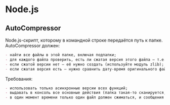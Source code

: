 # Node.js

## AutoCompressor

Node.js-скрипт, которому в командной строке передаётся путь к папке. AutoCompressor должен:

```markdown
- найти все файлы в этой папке, включая подпапки;
- для каждого файла проверить, есть ли сжатая версия этого файла — т.е. файл с точно таким же именем и дополнительным расширением .gz (например, для файла file.txt сжатая версия будет в файле file.txt.gz);
- если сжатой версии нет — её нужно создать (используйте модуль zlib);
- если сжатая версия есть — нужно сравнить дату-время оригинального файла и сжатой версии, если сжатая версия устарела — пересоздать её;
```

Требования:

```markdown
- использовать только асинхронные версии всех функций;
- выдавать в консоль все основные действия (папка такая-то сканируется, архив такой-то начал создаваться/обновляться, архив такой-то готов);
- в один момент времени только один файл должен сжиматься, и сообщения в консоли должны это демонстрировать.
```


